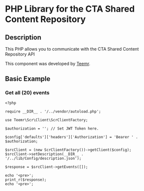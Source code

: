 # PHP Library for the CTA Shared Content Repository

## Description

This PHP allows you to communicate with the CTA Shared Content Repository API

This component was developed by [Teemr](http://www.teemr.works).

## Basic Example

### Get all (20) events

```
<?php

require __DIR__ . '/../vendor/autoload.php';

use Teemr\Scr\Client\ScrClientFactory;

$authorization = ''; // Set JWT Token here.

$config['defaults']['headers']['Authorization'] = 'Bearer ' . $authorization;

$srcClient = (new ScrClientFactory())->getClient($config);
$srcClient->setDescription(__DIR__ . '/../lib/Config/description.json');

$response = $srcClient->getEvents([]);

echo '<pre>';
print_r($response);
echo '<pre>';
```